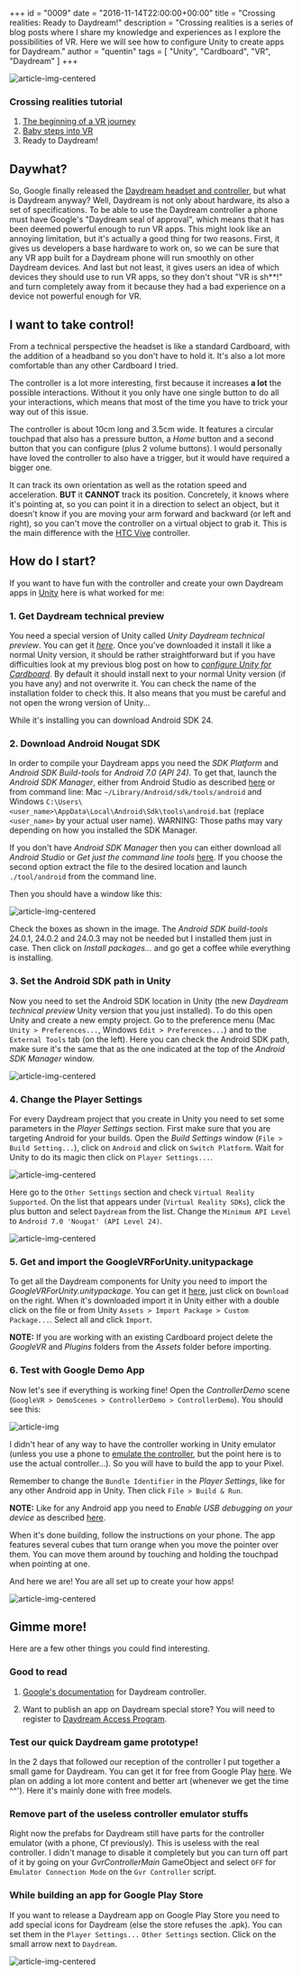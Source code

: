+++
id = "0009"
date = "2016-11-14T22:00:00+00:00"
title = "Crossing realities: Ready to Daydream!"
description = "Crossing realities is a series of blog posts where I share my knowledge and experiences as I explore the possibilities of VR. Here we will see how to configure Unity to create apps for Daydream."
author = "quentin"
tags = [ "Unity", "Cardboard", "VR", "Daydream" ]
+++

![article-img-centered](/img/blog/0009/output.jpg "Jane Sutherland: Daydream 1895")


### Crossing realities tutorial
1. [The beginning of a VR journey](/blog/crossing-realities-the-beginning-of-a-VR-journey/)
2. [Baby steps into VR](/blog/crossing-realities-baby-steps-into-VR/)
3. Ready to Daydream!

## Daywhat?
So, Google finally released the [Daydream headset and controller](https://vr.google.com/intl/en_uk/daydream/headset/ "Daydream"), but what is Daydream anyway? Well, Daydream is not only about hardware, its also a set of specifications. To be able to use the Daydream controller a phone must have Google's "Daydream seal of approval", which means that it has been deemed powerful enough to run VR apps. This might look like an annoying limitation, but it's actually a good thing for two reasons. First, it gives us developers a base hardware to work on, so we can be sure that any VR app built for a Daydream phone will run smoothly on other Daydream devices. And last but not least, it gives users an idea of which devices they should use to run VR apps, so they don't shout "VR is sh**!" and turn completely away from it because they had a bad experience on a device not powerful enough for VR.


## I want to take control!
From a technical perspective the headset is like a standard Cardboard, with the addition of a headband so you don't have to hold it. It's also a lot more comfortable than any other Cardboard I tried.

The controller is a lot more interesting, first because it increases **a lot** the possible interactions. Without it you only have one single button to do all your interactions, which means that most of the time you have to trick your way out of this issue.

The controller is about 10cm long and 3.5cm wide. It features a circular touchpad that also has a pressure button, a *Home* button and a second button that you can configure (plus 2 volume buttons). I would personally have loved the controller to also have a trigger, but it would have required a bigger one.

 It can track its own orientation as well as the rotation speed and acceleration. **BUT** it **CANNOT** track its position. Concretely, it knows where it's pointing at, so you can point it in a direction to select an object, but it doesn't know if you are moving your arm forward and backward (or left and right), so you can't move the controller on a virtual object to grab it. This is the main difference with the [HTC Vive](https://www.vive.com/uk/product/ "HTC Vive") controller.


## How do I start?

If you want to have fun with the controller and create your own Daydream apps in [Unity](https://unity3d.com/ "Unity") here is what worked for me:

### 1. Get Daydream technical preview
You need a special version of Unity called *Unity Daydream technical preview*. You can get it [*here*](https://unity3d.com/partners/google/daydream "Daydream technical preview"). Once you've downloaded it install it like a normal Unity version, it should be rather straightforward but if you have difficulties look at my previous blog post on how to [*configure Unity for Cardboard*](/blog/crossing-realities-the-beginning-of-a-VR-journey/ "The beginning of a VR journey"). By default it should install next to your normal Unity version (if you have any) and not overwrite it. You can check the name of the installation folder to check this. It also means that you must be careful and not open the wrong version of Unity...

While it's installing you can download Android SDK 24.

### 2. Download Android Nougat SDK
In order to compile your Daydream apps you need the *SDK Platform* and *Android SDK Build-tools* for *Android 7.0 (API 24)*. To get that, launch the *Android SDK Manager*, either from Android Studio as described [here](https://developer.android.com/studio/intro/update.html#sdk-manager "Android SDK Manager") or from command line: Mac `~/Library/Android/sdk/tools/android` and Windows `C:\Users\<user_name>\AppData\Local\Android\Sdk\tools\android.bat` (replace `<user_name>` by your actual user name). WARNING: Those paths may vary depending on how you installed the SDK Manager.

If you don't have *Android SDK Manager* then you can either download all *Android Studio* or *Get just the command line tools* [here](https://developer.android.com/studio/index.html#downloads "Android Studio"). If you choose the second option extract the file to the desired location and launch `./tool/android` from the command line.

Then you should have a window like this:

![article-img-centered](/img/blog/0009/android_sdk_manager.PNG "Android SDK Manager")

Check the boxes as shown in the image. The *Android SDK build-tools* 24.0.1, 24.0.2 and 24.0.3 may not be needed but I installed them just in case.
Then click on *Install packages...* and go get a coffee while everything is installing.  

### 3. Set the Android SDK path in Unity
Now you need to set the Android SDK location in Unity (the new *Daydream technical preview* Unity version that you just installed).
To do this open Unity and create a new empty project. Go to the preference menu (Mac `Unity > Preferences...`, Windows `Edit > Preferences...`) and to the `External Tools` tab (on the left).
Here you can check the Android SDK path, make sure it's the same that as the one indicated at the top of the *Android SDK Manager* window.

![article-img-centered](/img/blog/0009/unity_android_sdk_path.PNG "Unity Android SDK Path")

### 4. Change the Player Settings  
For every Daydream project that you create in Unity you need to set some parameters in the *Player Settings* section.
First make sure that you are targeting Android for your builds. Open the *Build Settings* window (`File > Build Setting...`), click on `Android` and click on `Switch Platform`.
Wait for Unity to do its magic then click on `Player Settings...`.

![article-img-centered](/img/blog/0009/unity_build_settings.PNG "Unity Build Settings")

Here go to the `Other Settings` section and check `Virtual Reality Supported`. On the list that appears under (`Virtual Reality SDKs`), click the plus button and select `Daydream` from the list.
Change the `Minimum API Level` to `Android 7.0 'Nougat' (API Level 24)`.

![article-img-centered](/img/blog/0009/unity_player_settings.PNG "Unity Player Settings")

### 5. Get and import the GoogleVRForUnity.unitypackage
To get all the Daydream components for Unity you need to import the *GoogleVRForUnity.unitypackage*. You can get it [here](https://github.com/googlevr/gvr-unity-sdk/blob/master/GoogleVRForUnity.unitypackage "GoogleVRForUnity.unitypackage"), just click on `Download` on the right.
When it's downloaded import it in Unity either with a double click on the file or from Unity `Assets > Import Package > Custom Package...`. Select all and click `Import`.

**NOTE:** If you are working with an existing Cardboard project delete the *GoogleVR* and *Plugins* folders from the *Assets* folder before importing.

### 6. Test with Google Demo App
Now let's see if everything is working fine!
Open the *ControllerDemo* scene (`GoogleVR > DemoScenes > ControllerDemo > ControllerDemo`). You should see this:

<img
  class="modal-image"
  src="/img/blog/0009/unity_controller_demo_scene.PNG"
  alt="article-img"
  title="Unity Player Settings">

I didn't hear of any way to have the controller working in Unity emulator (unless you use a phone to [emulate the controller](https://developers.google.com/vr/daydream/dev-kit-setup "Emulate the Daydream controller"), but the point here is to use the actual controller...). So you will have to build the app to your Pixel.

Remember to change the `Bundle Identifier` in the *Player Settings*, like for any other Android app in Unity. Then click `File > Build & Run`.

**NOTE:** Like for any Android app you need to *Enable USB debugging on your device* as described [here](https://docs.unity3d.com/Manual/android-sdksetup.html "Enable USB debugging on your device").

When it's done building, follow the instructions on your phone. The app features several cubes that turn orange when you move the pointer over them. You can move them around by touching and holding the touchpad when pointing at one.

And here we are! You are all set up to create your how apps!

![article-img-centered](/img/blog/0009/fallout_thumb_up.jpg "Fallout Thumb up")


## Gimme more!
Here are a few other things you could find interesting.

### Good to read
1. [Google's documentation](https://developers.google.com/vr/unity/controller-basics "Google's Daydream controller documentation") for Daydream controller.

2. Want to publish an app on Daydream special store? You will need to register to [Daydream Access Program](https://developers.google.com/vr/daydream/daydream-access-program "Daydream Access Program").

### Test our quick Daydream game prototype!
In the 2 days that followed our reception of the controller I put together a small game for Daydream.
You can get it for free from Google Play [here](https://play.google.com/store/apps/details?id=com.tengio.the_chickens_strike_back "The Chickens Strike Back").
We plan on adding a lot more content and better art (whenever we get the time ^^'). Here it's mainly done with free models.

### Remove part of the useless controller emulator stuffs
Right now the prefabs for Daydream still have parts for the controller emulator (with a phone, Cf previously). This is useless with the real controller.
I didn't manage to disable it completely but you can turn off part of it by going on your *GvrControllerMain* GameObject and select `OFF` for `Emulator Connection Mode` on the `Gvr Controller` script.

### While building an app for Google Play Store
If you want to release a Daydream app on Google Play Store you need to add special icons for Daydream (else the store refuses the .apk).
You can set them in the `Player Settings...` `Other Settings` section. Click on the small arrow next to `Daydream`.

![article-img-centered](/img/blog/0009/unity_daydream_icon.PNG "Unity Player Settings")
